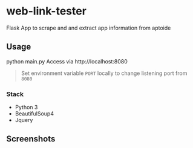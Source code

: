 
# web-link-tester

Flask App to scrape and and extract app information from aptoide

## Usage
python main.py
Access via http://localhost:8080

> Set environment variable `PORT` locally to change listening port from `8080`


### Stack
- Python 3
- BeautifulSoup4
- Jquery

## Screenshots
